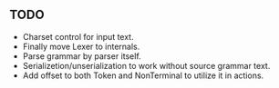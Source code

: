 TODO
----

*   Charset control for input text.
*   Finally move Lexer to internals.
*   Parse grammar by parser itself.
*   Serializetion/unserialization to work without source grammar text.
*   Add offset to both Token and NonTerminal to utilize it in actions.
